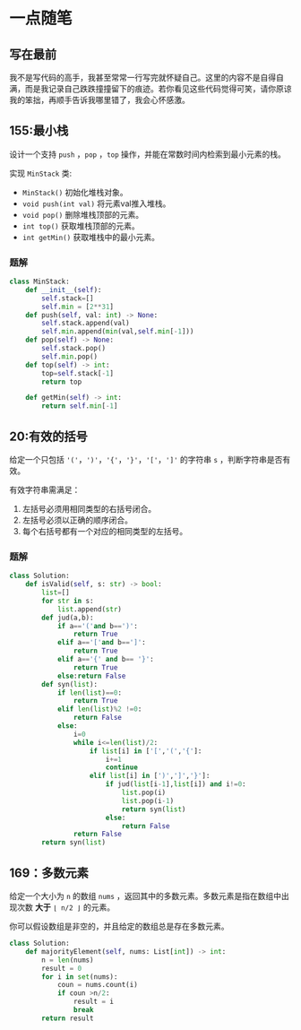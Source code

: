 # 一点随笔

## 写在最前

我不是写代码的高手，我甚至常常一行写完就怀疑自己。这里的内容不是自得自满，而是我记录自己跌跌撞撞留下的痕迹。若你看见这些代码觉得可笑，请你原谅我的笨拙，再顺手告诉我哪里错了，我会心怀感激。

## 155:最小栈

设计一个支持 `push` ，`pop` ，`top` 操作，并能在常数时间内检索到最小元素的栈。

实现 `MinStack` 类:

- `MinStack()` 初始化堆栈对象。
- `void push(int val)` 将元素val推入堆栈。
- `void pop()` 删除堆栈顶部的元素。
- `int top()` 获取堆栈顶部的元素。
- `int getMin()` 获取堆栈中的最小元素。

### 题解

```python
class MinStack:
    def __init__(self):
        self.stack=[]
        self.min = [2**31]
    def push(self, val: int) -> None:
        self.stack.append(val)
        self.min.append(min(val,self.min[-1]))
    def pop(self) -> None:
        self.stack.pop()
        self.min.pop()
    def top(self) -> int:
        top=self.stack[-1]
        return top

    def getMin(self) -> int:
        return self.min[-1]
```

## 20:有效的括号

给定一个只包括 `'('`，`')'`，`'{'`，`'}'`，`'['`，`']'` 的字符串 `s` ，判断字符串是否有效。

有效字符串需满足：

1. 左括号必须用相同类型的右括号闭合。
2. 左括号必须以正确的顺序闭合。
3. 每个右括号都有一个对应的相同类型的左括号。

### 题解

```python
class Solution:
    def isValid(self, s: str) -> bool:
        list=[]
        for str in s:
            list.append(str)
        def jud(a,b):
            if a=='('and b==')':
                return True
            elif a=='['and b==']':
                return True
            elif a=='{' and b== '}':
                return True
            else:return False
        def syn(list):
            if len(list)==0:
                return True
            elif len(list)%2 !=0:
                return False
            else: 
                i=0
                while i<=len(list)/2:
                    if list[i] in ['[','(','{']:
                        i+=1
                        continue
                    elif list[i] in [')',']','}']:
                        if jud(list[i-1],list[i]) and i!=0:
                            list.pop(i)
                            list.pop(i-1)
                            return syn(list)
                        else:
                            return False
                return False
        return syn(list)
```

## 169：多数元素

给定一个大小为 `n` 的数组 `nums` ，返回其中的多数元素。多数元素是指在数组中出现次数 **大于** `⌊ n/2 ⌋` 的元素。

你可以假设数组是非空的，并且给定的数组总是存在多数元素。

```python
class Solution:
    def majorityElement(self, nums: List[int]) -> int:
        n = len(nums)
        result = 0
        for i in set(nums):
            coun = nums.count(i)
            if coun >n/2:
                result = i
                break
        return result
```





